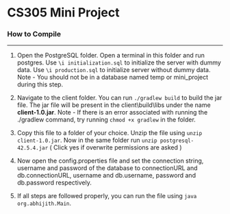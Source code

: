 # **CS305 Mini Project**

### How to Compile
---
1. Open the PostgreSQL folder. Open a terminal in this folder and run postgres. Use ```\i initialization.sql``` to initialize the server with dummy data. Use ```\i production.sql``` to initialize server without dummy data. 
Note - You should not be in a database named temp or mini_project during this step.

2. Navigate to the client folder. You can run ``` ./gradlew build ``` to build the jar file. The jar file will be present in the client\build\libs under the name **client-1.0.jar**. Note - If there is an error associated with running the ./gradlew command, try running ``` chmod +x gradlew ``` in the folder.

3. Copy this file to a folder of your choice. Unzip the file using ``` unzip client-1.0.jar ```. Now in the same folder run ``` unzip postgresql-42.5.4.jar ``` ( Click yes if overwrite permissions are asked )

4. Now open the config.properties file and set the connection string, username and password of the database to connectionURL and db.connectionURL, username and db.username, password and db.password respectively.

5. If all steps are followed properly, you can run the file using ```java org.abhijith.Main```.